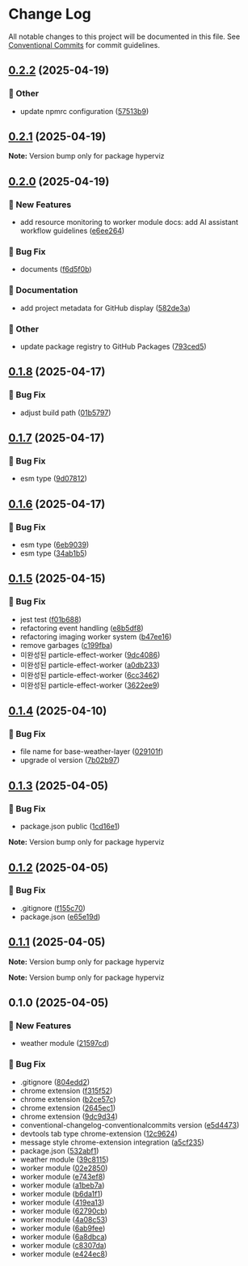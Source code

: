 # Change Log

All notable changes to this project will be documented in this file.
See [Conventional Commits](https://conventionalcommits.org) for commit guidelines.

## [0.2.2](https://github.com/hyperviz/hyperviz/compare/v0.2.1...v0.2.2) (2025-04-19)


### :mega: Other

* update npmrc configuration ([57513b9](https://github.com/hyperviz/hyperviz/commit/57513b9ddad5d95c5fa413a6bbf3274778debe35))



## [0.2.1](https://github.com/hyperviz/hyperviz/compare/v0.2.0...v0.2.1) (2025-04-19)

**Note:** Version bump only for package hyperviz





## [0.2.0](https://github.com/hyperviz/hyperviz/compare/v0.1.8...v0.2.0) (2025-04-19)


### :rocket: New Features

* add resource monitoring to worker module docs: add AI assistant workflow guidelines ([e6ee264](https://github.com/hyperviz/hyperviz/commit/e6ee2643a5165dade4cda5198db88b26b071dd09))


### :bug: Bug Fix

* documents ([f6d5f0b](https://github.com/hyperviz/hyperviz/commit/f6d5f0b7eb05c8658b54b7ac93ba08c8cce7de15))


### :memo: Documentation

* add project metadata for GitHub display ([582de3a](https://github.com/hyperviz/hyperviz/commit/582de3a05193fff8c239bd832ddbfd45d4d7de08))


### :mega: Other

* update package registry to GitHub Packages ([793ced5](https://github.com/hyperviz/hyperviz/commit/793ced5f5085b753c3289bb2a037e2413378d903))



## [0.1.8](https://github.com/heartyoh/hyperviz/compare/v0.1.7...v0.1.8) (2025-04-17)


### :bug: Bug Fix

* adjust build path ([01b5797](https://github.com/heartyoh/hyperviz/commit/01b5797f5a3ad6ac66a389ae702efe60bfb79d66))



## [0.1.7](https://github.com/heartyoh/hyperviz/compare/v0.1.6...v0.1.7) (2025-04-17)


### :bug: Bug Fix

* esm type ([9d07812](https://github.com/heartyoh/hyperviz/commit/9d07812bb82484e5bc4cb672939b18d320358a9a))



## [0.1.6](https://github.com/heartyoh/hyperviz/compare/v0.1.5...v0.1.6) (2025-04-17)


### :bug: Bug Fix

* esm type ([6eb9039](https://github.com/heartyoh/hyperviz/commit/6eb9039b977b071fdc8ec4fb41710bc96cbbe3d3))
* esm type ([34ab1b5](https://github.com/heartyoh/hyperviz/commit/34ab1b5c7b7f44f2a2a35c5a66eacf233820c6f5))



## [0.1.5](https://github.com/heartyoh/hyperviz/compare/v0.1.4...v0.1.5) (2025-04-15)


### :bug: Bug Fix

* jest test ([f01b688](https://github.com/heartyoh/hyperviz/commit/f01b688fb5adc6d0b32d60c1e67657839ef9a944))
* refactoring event handling ([e8b5df8](https://github.com/heartyoh/hyperviz/commit/e8b5df8c2e9f80b38de17353d41cbabc4a3d9c72))
* refactoring imaging worker system ([b47ee16](https://github.com/heartyoh/hyperviz/commit/b47ee16b440eeadbbec4d441edd79ebc3619b533))
* remove garbages ([c199fba](https://github.com/heartyoh/hyperviz/commit/c199fbadb87f3898783fe14da3b6364dd7ad1cff))
* 미완성된 particle-effect-worker ([9dc4086](https://github.com/heartyoh/hyperviz/commit/9dc4086705b0e16de069df7988e51188dcbb12d8))
* 미완성된 particle-effect-worker ([a0db233](https://github.com/heartyoh/hyperviz/commit/a0db23359aa662ab588b0f5cb27b9f0dc4fa18d7))
* 미완성된 particle-effect-worker ([6cc3462](https://github.com/heartyoh/hyperviz/commit/6cc3462b904efbe1a59bc287aaa682c57b0ffa6c))
* 미완성된 particle-effect-worker ([3622ee9](https://github.com/heartyoh/hyperviz/commit/3622ee99a68a114556c180b94aba7cb723c22074))



## [0.1.4](https://github.com/heartyoh/hyperviz/compare/v0.1.3...v0.1.4) (2025-04-10)


### :bug: Bug Fix

* file name for base-weather-layer ([029101f](https://github.com/heartyoh/hyperviz/commit/029101fee403c0351dd8dfcff7e91f1d5f45c418))
* upgrade ol version ([7b02b97](https://github.com/heartyoh/hyperviz/commit/7b02b978ef8759d24ba2436e3b1105b1ee3e0cf6))



## [0.1.3](https://github.com/heartyoh/hyperviz/compare/v0.1.2...v0.1.3) (2025-04-05)


### :bug: Bug Fix

* package.json public ([1cd16e1](https://github.com/heartyoh/hyperviz/commit/1cd16e11471fb39c7ff57b74dea930c117fdc3e1))





**Note:** Version bump only for package hyperviz





## [0.1.2](https://github.com/heartyoh/hyperviz/compare/v0.1.1...v0.1.2) (2025-04-05)


### :bug: Bug Fix

* .gitignore ([f155c70](https://github.com/heartyoh/hyperviz/commit/f155c70e6ca8cb2a54237ae96c853a643b74bb89))
* package.json ([e65e19d](https://github.com/heartyoh/hyperviz/commit/e65e19d8ca2c6bb185f1afc4bbcb81ff9a816ce4))



## [0.1.1](https://github.com/heartyoh/hyperviz/compare/v0.1.0...v0.1.1) (2025-04-05)

**Note:** Version bump only for package hyperviz







**Note:** Version bump only for package hyperviz





## 0.1.0 (2025-04-05)


### :rocket: New Features

* weather module ([21597cd](https://github.com/heartyoh/hyperviz/commit/21597cd69cd658c09ac7548a4b178f2eabf84ad2))


### :bug: Bug Fix

* .gitignore ([804edd2](https://github.com/heartyoh/hyperviz/commit/804edd2428eed8ec3b01ecdcbe6b7f08bb58fca5))
* chrome extension ([f315f52](https://github.com/heartyoh/hyperviz/commit/f315f529d2ef1ec3e3a89287fbb1733e78e69060))
* chrome extension ([b2ce57c](https://github.com/heartyoh/hyperviz/commit/b2ce57cc3e8897574bb03eb80981fa53adbc6bf1))
* chrome extension ([2645ec1](https://github.com/heartyoh/hyperviz/commit/2645ec127834e82b39011fb1b70dd294114d75e6))
* chrome extension ([9dc9d34](https://github.com/heartyoh/hyperviz/commit/9dc9d3414268fc3ccc86a6893b986c5315d8be0e))
* conventional-changelog-conventionalcommits version ([e5d4473](https://github.com/heartyoh/hyperviz/commit/e5d447374d537d5a25eb464580088f1b1fab9f3c))
* devtools tab type chrome-extension ([12c9624](https://github.com/heartyoh/hyperviz/commit/12c9624a87e862ee4fb38a4a14606be7b51dffd9))
* message style chrome-extension integration ([a5cf235](https://github.com/heartyoh/hyperviz/commit/a5cf235ec8a2c0cc6c77ab5b322be7b0e61f3fe0))
* package.json ([532abf1](https://github.com/heartyoh/hyperviz/commit/532abf19560c9d2efb52328f872ae3f82cd14469))
* weather module ([39c8115](https://github.com/heartyoh/hyperviz/commit/39c8115b68ffd8dbb8fd4c54fa5a3bebfeedc60d))
* worker module ([02e2850](https://github.com/heartyoh/hyperviz/commit/02e2850a72e970f9740fc0e0f9048795eba244e8))
* worker module ([e743ef8](https://github.com/heartyoh/hyperviz/commit/e743ef8b498f7807a29dd8f2232fbce01083fc90))
* worker module ([a1beb7a](https://github.com/heartyoh/hyperviz/commit/a1beb7a624eb1fcc4418e3498f6e4fbb66e25d85))
* worker module ([b6da1f1](https://github.com/heartyoh/hyperviz/commit/b6da1f102c46e3806c79664486fe77bd5bb303e5))
* worker module ([419ea13](https://github.com/heartyoh/hyperviz/commit/419ea139e51fd8d9341dd22605a03bd72467e39d))
* worker module ([62790cb](https://github.com/heartyoh/hyperviz/commit/62790cb0decc1f744fb881fe13622c41c9718f43))
* worker module ([4a08c53](https://github.com/heartyoh/hyperviz/commit/4a08c53cca9f9f095e9321383b55169bc3e9da12))
* worker module ([6ab9fee](https://github.com/heartyoh/hyperviz/commit/6ab9fee72373d906c44482413d8d3283fbd7779e))
* worker module ([6a8dbca](https://github.com/heartyoh/hyperviz/commit/6a8dbca76b15f0e5b0dc0056c596766533fcc718))
* worker module ([c8307da](https://github.com/heartyoh/hyperviz/commit/c8307dad0fd220f8cbed063678461c1a0c029aed))
* worker module ([e424ec8](https://github.com/heartyoh/hyperviz/commit/e424ec8347e095dcfc97835ee3d7ccceb0e294dd))
